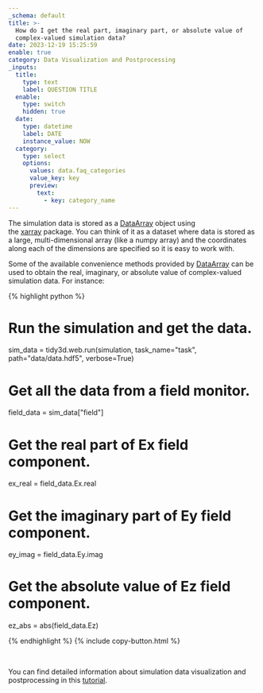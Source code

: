 ```yaml
---
_schema: default
title: >-
  How do I get the real part, imaginary part, or absolute value of
  complex-valued simulation data?
date: 2023-12-19 15:25:59
enable: true
category: Data Visualization and Postprocessing
_inputs:
  title:
    type: text
    label: QUESTION TITLE
  enable:
    type: switch
    hidden: true
  date:
    type: datetime
    label: DATE
    instance_value: NOW
  category:
    type: select
    options:
      values: data.faq_categories
      value_key: key
      preview:
        text:
          - key: category_name
---
```

The simulation data is stored as a&nbsp;[DataArray](https://xarray.pydata.org/en/stable/generated/xarray.DataArray.html)&nbsp;object using the&nbsp;[xarray](https://xarray.pydata.org/en/stable/)&nbsp;package. You can think of it as a dataset where data is stored as a large, multi-dimensional array (like a numpy array) and the coordinates along each of the dimensions are specified so it is easy to work with.

Some of the available convenience methods provided by&nbsp;[DataArray](https://xarray.pydata.org/en/stable/generated/xarray.DataArray.html) can be used to obtain the real, imaginary, or absolute value of complex-valued simulation data. For instance:

<div><div markdown class="code-snippet">{% highlight python %}

# Run the simulation and get the data.
sim_data = tidy3d.web.run(simulation, task_name="task", path="data/data.hdf5", verbose=True)

# Get all the data from a field monitor.
field_data = sim_data["field"]

# Get the real part of Ex field component.
ex_real = field_data.Ex.real

# Get the imaginary part of Ey field component.
ey_imag = field_data.Ey.imag

# Get the absolute value of Ez field component.
ez_abs = abs(field_data.Ez)

{% endhighlight %}
{% include copy-button.html %}</div><p> </p><p>You can find detailed information about simulation data visualization and postprocessing in this <a href="https://www.flexcompute.com/tidy3d/examples/notebooks/VizData/">tutorial</a>.</p></div>